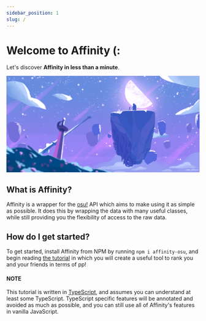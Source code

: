 ```yaml
---
sidebar_position: 1
slug: /
---
```


# Welcome to Affinity (:

Let's discover **Affinity in less than a minute**.

![](banner.png)

## What is Affinity?

Affinity is a wrapper for the [osu!](https://osu.ppy.sh/) API which aims to make using it as simple as possible. It does this by wrapping the data with many useful classes, while still providing you the flexibility of access to the raw data.

## How do I get started?

To get started, install Affinity from NPM by running `npm i affinity-osu`, and begin reading [the tutorial](tutorial/authentication.md) in which you will create a useful tool to rank you and your friends in terms of pp!

#### NOTE

This tutorial is written in [TypeScript](https://www.typescriptlang.org), and assumes you can understand at least some TypeScript. TypeScript specific features will be annotated and avoided as much as possible, and you can still use all of Affinity's features in vanilla JavaScript.
